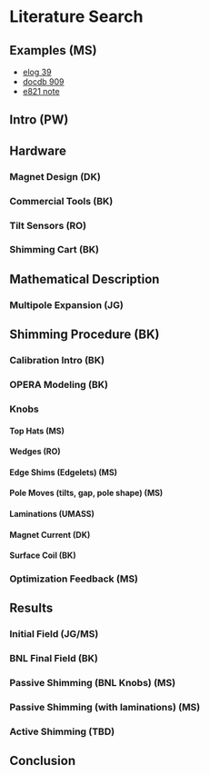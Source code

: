 # Literature Search

## Examples (MS)
- [elog 39](https://muon.npl.washington.edu/elog/g2/General+Field+Team/39)
- [docdb 909](http://gm2-docdb.fnal.gov:8080/cgi-bin/ShowDocument?docid=909)
- [e821 note](http://www.g-2.bnl.gov/private/g2notes/pdf/123.pdf)

## Intro (PW)

## Hardware 

### Magnet Design (DK)

### Commercial Tools (BK)

### Tilt Sensors (RO)

### Shimming Cart (BK)

## Mathematical Description

### Multipole Expansion (JG)

## Shimming Procedure (BK)

### Calibration Intro (BK)

### OPERA Modeling (BK)

### Knobs

#### Top Hats (MS)

#### Wedges (RO)

#### Edge Shims (Edgelets) (MS)

#### Pole Moves (tilts, gap, pole shape) (MS)

#### Laminations (UMASS)

#### Magnet Current (DK)

#### Surface Coil (BK)

### Optimization Feedback (MS)

## Results

### Initial Field (JG/MS)

### BNL Final Field (BK)

### Passive Shimming (BNL Knobs) (MS)

### Passive Shimming (with laminations) (MS)

### Active Shimming (TBD)

## Conclusion